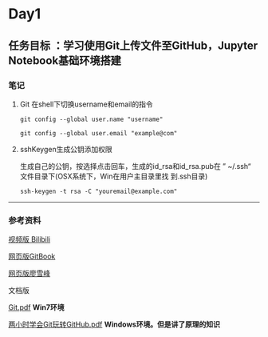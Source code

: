 # Day1

## 任务目标 ：学习使用Git上传文件至GitHub，Jupyter Notebook基础环境搭建

### **笔记**
1. Git 在shell下切换username和email的指令
    
    ```shell
    git config --global user.name "username"

    git config --global user.email "example@com"
    ```
2. sshKeygen生成公钥添加权限

    生成自己的公钥，按选择点击回车，生成的id_rsa和id_rsa.pub在 ” ~/.ssh“ 文件目录下(OSX系统下，Win在用户主目录里找 到.ssh目录)

    ```shell
    ssh-keygen -t rsa -C "youremail@example.com"
    ```
***
### 参考资料

[视频版 Bilibili](https://www.bilibili.com/video/av10475153?from=search&seid=11281184335048850372)

[网页版GitBook](https://git-scm.com/book/zh/v2)

[网页版廖雪峰](https://www.liaoxuefeng.com/wiki/0013739516305929606dd18361248578c67b8067c8c017b000)

文档版

[Git.pdf](https://github.com/gokoo/PythonAnalystNotebook/blob/master/Day0/git.pdf)  **Win7环境**

[两小时学会Git玩转GitHub.pdf](https://github.com/gokoo/PythonAnalystNotebook/blob/master/Day0/两小时学会Git玩转GitHub.pdf) **Windows环境。但是讲了原理的知识**

